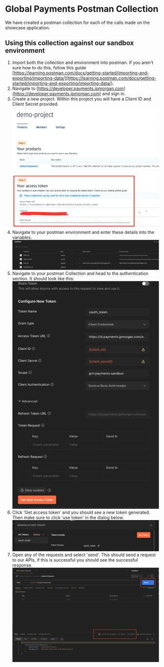 # Global Payments Postman Collection

We have created a postman collection for each of the calls made on the showcase application.

## Using this collection against our sandbox environment

1. Import both the collection and environment into postman. If you aren't sure how to do this, follow this guide [https://learning.postman.com/docs/getting-started/importing-and-exporting/importing-data/](https://learning.postman.com/docs/getting-started/importing-and-exporting/importing-data/).
2. Navigate to [https://developer.payments.jpmorgan.com](https://developer.payments.jpmorgan.com) and sign in.
3. Create a new project.
   Within this project you will have a Client ID and Client Secret provided.
   ![Token details screen on developer](./images/tokenDetails.png)
4. Navigate to your postman environment and enter these details into the variables.
   ![Postman sandbox environment](./images/postmanDetails.png)
5. Navigate to your postman Collection and head to the authentication section.
   It should look like this:
   ![Postman authentication section](./images/postmanAuth.png)
6. Click 'Get access token' and you should see a new token generated. Then make sure to click 'use token' in the dialog below.
   ![Use access token](./images/accessToken.png)
7. Open any of the requests and select 'send'.
   This should send a request to our APIs, if this is successful you should see the successful response.
   ![Sending the request](./images/request.png)
